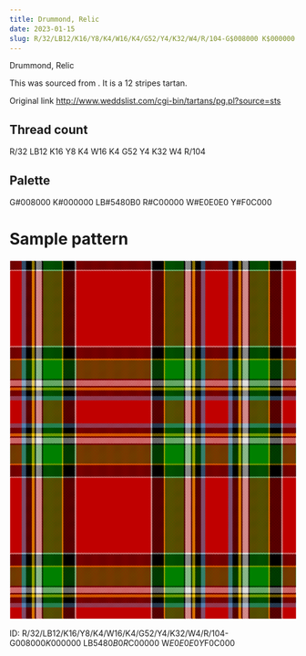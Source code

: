 ```yaml
---
title: Drummond, Relic
date: 2023-01-15
slug: R/32/LB12/K16/Y8/K4/W16/K4/G52/Y4/K32/W4/R/104-G$008000 K$000000 LB$5480B0 R$C00000 W$E0E0E0 Y$F0C000
---
```

Drummond, Relic

This was sourced from <no value>.  It is a 12 stripes tartan.

Original link http://www.weddslist.com/cgi-bin/tartans/pg.pl?source=sts

## Thread count
R/32 LB12 K16 Y8 K4 W16 K4 G52 Y4 K32 W4 R/104

## Palette
G#008000 K#000000 LB#5480B0 R#C00000 W#E0E0E0 Y#F0C000

# Sample pattern

![Tartan detail](tartan.png "R/32 LB12 K16 Y8 K4 W16 K4 G52 Y4 K32 W4 R/104 tartan")

ID: R/32/LB12/K16/Y8/K4/W16/K4/G52/Y4/K32/W4/R/104-G$008000 K$000000 LB$5480B0 R$C00000 W$E0E0E0 Y$F0C000